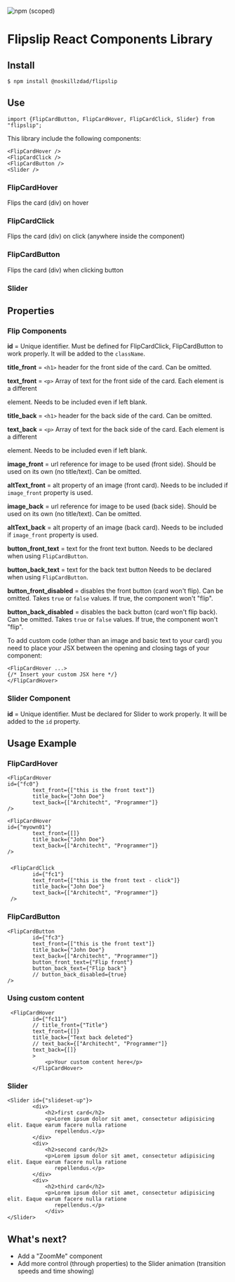 ![npm (scoped)](https://img.shields.io/npm/v/@noskillzdad/flipslip)

# Flipslip React Components Library

## Install

`$ npm install @noskillzdad/flipslip`

## Use

`import {FlipCardButton, FlipCardHover, FlipCardClick, Slider} from "flipslip";`

This library include the following components:

```
<FlipCardHover />
<FlipCardClick />
<FlipCardButton />
<Slider />
```

### FlipCardHover

Flips the card (div) on hover

### FlipCardClick

Flips the card (div) on click (anywhere inside the component)

### FlipCardButton

Flips the card (div) when clicking button

### Slider

## Properties

### Flip Components

**id** = Unique identifier. Must be defined for FlipCardClick, FlipCardButton to work properly. It will be added to the `className`.

**title_front** = `<h1>` header for the front side of the card. Can be omitted.

**text_front** = `<p>` Array of text for the front side of the card. Each element is a different <p> element. Needs to be included even if left blank.

**title_back** = `<h1>` header for the back side of the card. Can be omitted.

**text_back** = `<p>` Array of text for the back side of the card. Each element is a different <p> element. Needs to be included even if left blank.

**image_front** = url reference for image to be used (front side). Should be used on its own (no title/text). Can be omitted.

**altText_front** = alt property of an image (front card). Needs to be included if `image_front` property is used.

**image_back** = url reference for image to be used (back side). Should be used on its own (no title/text). Can be omitted.

**altText_back** = alt property of an image (back card). Needs to be included if `image_front` property is used.

**button_front_text** = text for the front text button. Needs to be declared when using `FlipCardButton`.

**button_back_text** = text for the back text button Needs to be declared when using `FlipCardButton`.

**button_front_disabled** = disables the front button (card won't flip). Can be omitted. Takes `true` or `false` values. If true, the component won't "flip".

**button_back_disabled** = disables the back button (card won't flip back). Can be omitted. Takes `true` or `false` values. If true, the component won't "flip".

To add custom code (other than an image and basic text to your card) you need to place your JSX between the opening and closing tags of your component:

```
<FlipCardHover ...>
{/* Insert your custom JSX here */}
</FlipCardHover>
```

### Slider Component

**id** = Unique identifier. Must be declared for Slider to work properly. It will be added to the `id` property.


## Usage Example

### FlipCardHover

```
<FlipCardHover
id={"fc0"}
        text_front={["this is the front text"]}
        title_back={"John Doe"}
        text_back={["Architecht", "Programmer"]}
/>

<FlipCardHover
id={"myown01"}
        text_front={[]}
        title_back={"John Doe"}
        text_back={["Architecht", "Programmer"]}
/>
```

### <FlipCardClick />

```
 <FlipCardClick
        id={"fc1"}
        text_front={["this is the front text - click"]}
        title_back={"John Doe"}
        text_back={["Architecht", "Programmer"]}
 />
```

### FlipCardButton

```
<FlipCardButton
        id={"fc3"}
        text_front={["this is the front text"]}
        title_back={"John Doe"}
        text_back={["Architecht", "Programmer"]}
        button_front_text={"Flip front"}
        button_back_text={"Flip back"}
        // button_back_disabled={true}
/>
```

### Using custom content

```
 <FlipCardHover
        id={"fc11"}
        // title_front={"Title"}
        text_front={[]}
        title_back={"Text back deleted"}
        // text_back={["Architecht", "Programmer"]}
        text_back={[]}
        >
            <p>Your custom content here</p>
        </FlipCardHover>
```

### Slider

```
<Slider id={"slideset-up"}>
        <div>
            <h2>first card</h2>
            <p>Lorem ipsum dolor sit amet, consectetur adipisicing elit. Eaque earum facere nulla ratione
               repellendus.</p>
        </div>
        <div>
            <h2>second card</h2>
            <p>Lorem ipsum dolor sit amet, consectetur adipisicing elit. Eaque earum facere nulla ratione
               repellendus.</p>
        </div>
        <div>
            <h2>third card</h2>
            <p>Lorem ipsum dolor sit amet, consectetur adipisicing elit. Eaque earum facere nulla ratione
               repellendus.</p>
            </div>
</Slider>
```

## What's next?

- Add a "ZoomMe" component
- Add more control (through properties) to the Slider animation (transition speeds and time showing)

